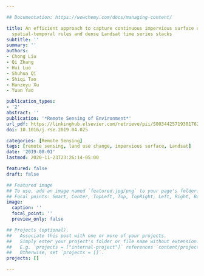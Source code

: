```yaml
---

## Documentation: https://wowchemy.com/docs/managing-content/

title: An efficient approach to capture continuous impervious surface dynamics using
  spatial-temporal rules and dense Landsat time series stacks
subtitle: ''
summary: ''
authors:
- Chong Liu
- Qi Zhang
- Hui Luo
- Shuhua Qi
- Shiqi Tao
- Hanzeyu Xu
- Yuan Yao

publication_types:
- '2'
abstract: ''
publication: '*Remote Sensing of Environment*'
url_pdf: https://linkinghub.elsevier.com/retrieve/pii/S0034425719301762
doi: 10.1016/j.rse.2019.04.025

categories: [Remote Sensing]
tags: [remote sensing, land use change, impervious surface, Landsat]
date: '2019-08-01'
lastmod: 2020-11-23T23:26:14-05:00

featured: false
draft: false

## Featured image
## To use, add an image named `featured.jpg/png` to your page's folder.
## Focal points: Smart, Center, TopLeft, Top, TopRight, Left, Right, BottomLeft, Bottom, BottomRight.
image:
  caption: ''
  focal_point: ''
  preview_only: false

## Projects (optional).
##   Associate this post with one or more of your projects.
##   Simply enter your project's folder or file name without extension.
##   E.g. `projects = ["internal-project"]` references `content/project/deep-learning/index.md`.
##   Otherwise, set `projects = []`.
projects: []

---
```

